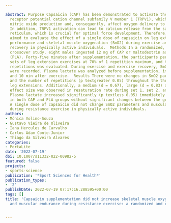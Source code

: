 ---
abstract: Purpose Capsaicin (CAP) has been demonstrated to activate the transient
  receptor potential cation channel subfamily V member 1 (TRPV1), which can regulate
  nitric oxide production and, consequently, affect oxygen delivery to the muscles.
  In addition, TRPV1 activation can lead to calcium release from the sarcoplasmic
  reticulum, which is crucial for optimal force development. Therefore, this study
  aimed to evaluate the effect of a single dose of capsaicin on leg extension exercise
  performance and skeletal muscle oxygenation (SmO2) during exercise and exercise
  recovery in physically active individuals.  Methods In a randomized, double-blind,
  crossover study, eight males ingested 12 mg of CAP or maltodextrin as a placebo
  (PLA). Forty-five minutes after supplementation, the participants performed three
  sets of leg extension exercises at 70% of 1 repetition maximum, and the number of
  repetitions was evaluated. During exercise and exercise recovery, SmO2 parameters
  were recorded. Plasma lactate was analyzed before supplementation, immediately,
  and 10 min after exercise.  Results There were no changes in SmO2 parameters (p textgreater 0.05)
  and the number of repetitions (p textgreater 0.05) throughout the three sets of
  leg extensions. Additionally, a medium (d = 0.67), large (d = 0.83) and small (d = 0.31)
  effect size was observed in resaturation rate during set 1, set 2, and set 3 recovery.
  Plasma lactate increased significantly (p textless 0.05) immediately after exercise
  in both CAP and PLA groups without significant changes between the groups (p textgreater 0.05).  Conclusion
  A single dose of capsaicin did not change SmO2 parameters and muscular performance
  during resistance exercise in physically active individuals.
authors:
- Mônica Volino-Souza
- Gustavo Vieira de Oliveira
- Iana Hercules de Carvalho
- Carlos Adam Conte-Junior
- Thiago da Silveira Alvares
categories:
- PortaLite
date: '2022-07-19'
doi: 10.1007/s11332-022-00982-5
featured: false
projects:
- sports-science
publication: '*Sport Sciences for Health*'
publication_types:
- '2'
publishDate: 2022-07-19 07:17:16.288595+00:00
tags: []
title: 'Capsaicin supplementation did not increase skeletal muscle oxygen saturation
  and muscular endurance during resistance exercise: a randomized and crossover study'

---
